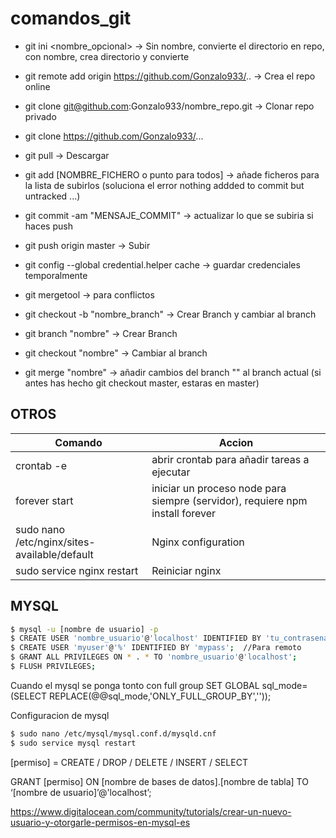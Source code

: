 # comandos_git

* git ini <nombre_opcional>								-> Sin nombre, convierte el directorio en repo, con nombre, crea directorio y convierte

* git remote add origin https://github.com/Gonzalo933/..	-> Crea el repo online

* git clone git@github.com:Gonzalo933/nombre_repo.git 		-> Clonar repo privado

* git clone https://github.com/Gonzalo933/...

* git pull   												-> Descargar

* git add [NOMBRE_FICHERO o punto para todos]				-> añade ficheros para la lista de subirlos (soluciona el error nothing addded to commit but untracked ...)

* git commit -am "MENSAJE_COMMIT" 						-> actualizar lo que se subiria si haces push

* git push origin master 									-> Subir

* git config --global credential.helper cache				-> guardar credenciales temporalmente

* git mergetool											-> para conflictos


* git checkout -b "nombre_branch"							-> Crear Branch y cambiar al branch

* git branch "nombre"										-> Crear Branch

* git checkout "nombre"   								-> Cambiar al branch

* git merge "nombre"										-> añadir cambios del branch "" al branch actual (si antes has hecho git checkout master, estaras en master)


## OTROS

| Comando  | Accion |
| ------------- | ------------- |
| crontab -e | abrir crontab para añadir tareas a ejecutar |
| forever start | iniciar un proceso node para siempre (servidor), requiere npm install forever |
| sudo nano /etc/nginx/sites-available/default  | Nginx configuration  |
| sudo service nginx restart | Reiniciar nginx  |

## MYSQL

```sh
$ mysql -u [nombre de usuario] -p
$ CREATE USER 'nombre_usuario'@'localhost' IDENTIFIED BY 'tu_contrasena';
$ CREATE USER 'myuser'@'%' IDENTIFIED BY 'mypass';  //Para remoto
$ GRANT ALL PRIVILEGES ON * . * TO 'nombre_usuario'@'localhost';
$ FLUSH PRIVILEGES;
```
Cuando el mysql se ponga tonto con full group
SET GLOBAL sql_mode=(SELECT REPLACE(@@sql_mode,'ONLY_FULL_GROUP_BY',''));

Configuracion de mysql
```sh
$ sudo nano /etc/mysql/mysql.conf.d/mysqld.cnf
$ sudo service mysql restart
```
[permiso]  = CREATE / DROP / DELETE / INSERT / SELECT

GRANT [permiso] ON [nombre de bases de datos].[nombre de tabla] TO ‘[nombre de usuario]’@'localhost’;

https://www.digitalocean.com/community/tutorials/crear-un-nuevo-usuario-y-otorgarle-permisos-en-mysql-es